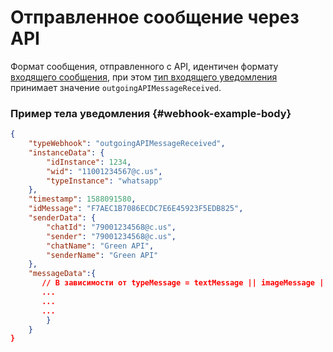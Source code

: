 # Отправленное сообщение через API

Формат сообщения, отправленного с API, идентичен формату [входящего сообщения](../incoming-message/Webhook-IncomingMessageReceived.md), при этом [тип входящего уведомления](../type-webhook.md) принимает значение `outgoingAPIMessageReceived`.

### Пример тела уведомления {#webhook-example-body}

```json
{
    "typeWebhook": "outgoingAPIMessageReceived",
    "instanceData": {
        "idInstance": 1234,
        "wid": "11001234567@c.us",
        "typeInstance": "whatsapp"
    },
    "timestamp": 1588091580,
    "idMessage": "F7AEC1B7086ECDC7E6E45923F5EDB825",
    "senderData": {
        "chatId": "79001234568@c.us",
        "sender": "79001234568@c.us",
		"chatName": "Green API",
        "senderName": "Green API"
    },
    "messageData":{
       // В зависимости от typeMessage = textMessage || imageMessage || videoMessage || documentMessage || audioMessage || locationMessage || contactMessage || extendedTextMessage
       ...
       ...
       ...
        }
    }
}
```